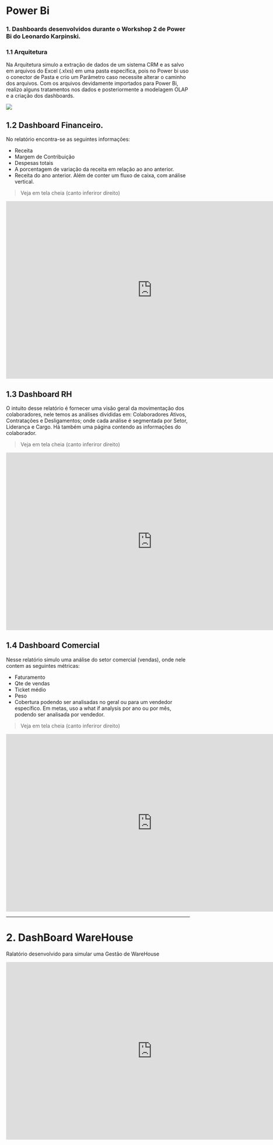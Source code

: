 # **Power Bi**

 ### 1. Dashboards desenvolvidos durante o Workshop 2 de Power Bi do Leonardo Karpinski. 

### 1.1	Arquitetura 
Na Arquitetura simulo a extração de dados de um sistema CRM e as salvo em arquivos do Excel (.xlxs) em uma pasta específica, pois no Power bi uso o conector de Pasta e crio um Parâmetro caso necessite alterar o caminho dos arquivos.
Com os arquivos devidamente importados para Power Bi, realizo alguns tratamentos nos dados e posteriormente a modelagem OLAP e a criação dos dashboards.

![](https://user-images.githubusercontent.com/32528638/87250363-a72b4700-c43a-11ea-9f29-7d06fbd7fba7.png)





## 1.2	Dashboard Financeiro.
No relatório encontra-se as seguintes informações:
- Receita
- Margem de Contribuição
- Despesas totais
- A porcentagem de variação da receita em relação ao ano anterior.
- Receita do ano anterior.
Além de conter um fluxo de caixa, com análise vertical. 
>Veja em tela cheia (canto inferiror direito)

<iframe width="800" height="486" src="https://app.powerbi.com/view?r=eyJrIjoiYThiNDlhYzktYzc1Zi00Zjc4LWE0NDAtODNmNjVlYTY4YTZmIiwidCI6ImVhNzM0MGQ2LWVmNjEtNGFhMy05ODFjLWM4NjgxODY4YzY1NyJ9&pageName=ReportSection5720485a3842ec570ee6" frameborder="0" allowFullScreen="true"></iframe>




## 1.3	Dashboard RH
O intuito desse relatório é fornecer uma visão geral da movimentação dos colaboradores, nele temos as análises divididas em: Colaboradores Ativos, Contratações e Desligamentos; onde cada análise é segmentada por Setor, Liderança e Cargo. Há também uma página contendo as informações do colaborador. 
>Veja em tela cheia (canto inferiror direito)

<iframe width="800" height="486" src="https://app.powerbi.com/view?r=eyJrIjoiZTcxMmViYzItZmY4Zi00YmRkLTgzYzUtOWNiNjliNGM1YzcwIiwidCI6ImVhNzM0MGQ2LWVmNjEtNGFhMy05ODFjLWM4NjgxODY4YzY1NyJ9" frameborder="0" allowFullScreen="true"></iframe>



## 1.4	Dashboard Comercial
Nesse relatório simulo uma análise do setor comercial (vendas), onde nele contem as seguintes métricas: 
 - Faturamento
- Qte de vendas
- Ticket médio
- Peso
- Cobertura
 podendo ser analisadas no geral ou para um vendedor específico. 
Em metas, uso a what if analysis por ano ou por mês, podendo ser analisada por vendedor.
>Veja em tela cheia (canto inferiror direito)

<iframe width="800" height="486" src="https://app.powerbi.com/view?r=eyJrIjoiODIxNGJlZmMtM2E3OC00ZGIyLTg2ZDgtOTFmMjZiYTZjODQ5IiwidCI6ImVhNzM0MGQ2LWVmNjEtNGFhMy05ODFjLWM4NjgxODY4YzY1NyJ9" frameborder="0" allowFullScreen="true"></iframe>

-----------------------------------------------------------------------------------------------------------------------------------------------------------------

 # 2. DashBoard WareHouse
 
  Ralatório desenvolvido para simular uma Gestão de WareHouse
  
  <iframe width="800" height="486" src="https://app.powerbi.com/view?r=eyJrIjoiN2JhMTAxMTAtOGM0MS00YjZjLTgxOTUtZTRiZDMxZjczZDY0IiwidCI6ImVhNzM0MGQ2LWVmNjEtNGFhMy05ODFjLWM4NjgxODY4YzY1NyJ9" frameborder="0" allowFullScreen="true"></iframe>
  
